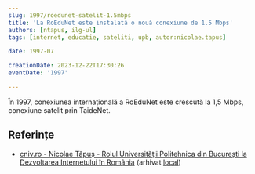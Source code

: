 ```yaml
---
slug: 1997/roedunet-satelit-1.5mbps
title: 'La RoEduNet este instalată o nouă conexiune de 1.5 Mbps'
authors: [ntapus, ilg-ul]
tags: [internet, educatie, sateliti, upb, autor:nicolae.tapus]

date: 1997-07

creationDate: 2023-12-22T17:30:26
eventDate: '1997'

---
```


În 1997, conexiunea internațională a RoEduNet este
crescută la 1,5 Mbps, conexiune satelit prin TaideNet.

<!-- truncate -->

## Referințe

- [cniv.ro - Nicolae Tăpuș - Rolul Universității Politehnica din București la Dezvoltarea Internetului în România](https://cniv.ro/documents/26/CNIV_Volum_Aniversar_2023_-_Versiune_Online_DPxioQg.pdf) (arhivat [local](https://cronica-it.github.io/arhiva/))

